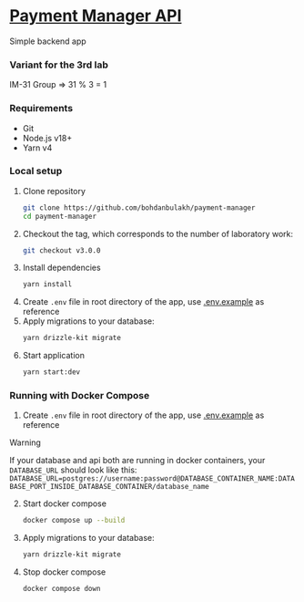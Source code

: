 # [Payment Manager API](https://lab3.payment-manager.pp.ua)

Simple backend app

### Variant for the 3rd lab

IM-31 Group ⇒ 31 % 3 = 1

### Requirements

- Git
- Node.js v18+
- Yarn v4

### Local setup

1. Clone repository
    ```sh
    git clone https://github.com/bohdanbulakh/payment-manager
    cd payment-manager
    ```
2. Checkout the tag, which corresponds to the number of laboratory work:
   ```sh
   git checkout v3.0.0
   ```
3. Install dependencies
     ```sh
    yarn install
    ```
4. Create `.env` file in root directory of the app, use [.env.example](.env.example) as reference
5. Apply migrations to your database:
   ```sh
   yarn drizzle-kit migrate
   ```
6. Start application
   ```sh
   yarn start:dev
   ```

### Running with Docker Compose

1. Create `.env` file in root directory of the app, use [.env.example](.env.example) as reference

> [!WARNING]
> If your database and api both are running in docker containers, your `DATABASE_URL` should look like this:
`DATABASE_URL=postgres://username:password@DATABASE_CONTAINER_NAME:DATABASE_PORT_INSIDE_DATABASE_CONTAINER/database_name`

2. Start docker compose
   ```sh
   docker compose up --build
   ```
3. Apply migrations to your database:
   ```sh
   yarn drizzle-kit migrate
   ```
4. Stop docker compose
   ```sh
   docker compose down
   ```
